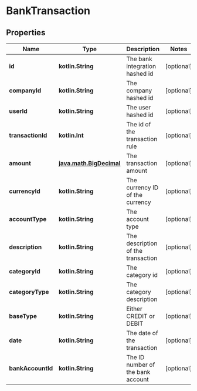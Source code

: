 
# BankTransaction

## Properties
Name | Type | Description | Notes
------------ | ------------- | ------------- | -------------
**id** | **kotlin.String** | The bank integration hashed id |  [optional]
**companyId** | **kotlin.String** | The company hashed id |  [optional]
**userId** | **kotlin.String** | The user hashed id |  [optional]
**transactionId** | **kotlin.Int** | The id of the transaction rule |  [optional]
**amount** | [**java.math.BigDecimal**](java.math.BigDecimal.md) | The transaction amount |  [optional]
**currencyId** | **kotlin.String** | The currency ID of the currency |  [optional]
**accountType** | **kotlin.String** | The account type |  [optional]
**description** | **kotlin.String** | The description of the transaction |  [optional]
**categoryId** | **kotlin.String** | The category id |  [optional]
**categoryType** | **kotlin.String** | The category description |  [optional]
**baseType** | **kotlin.String** | Either CREDIT or DEBIT |  [optional]
**date** | **kotlin.String** | The date of the transaction |  [optional]
**bankAccountId** | **kotlin.String** | The ID number of the bank account |  [optional]



